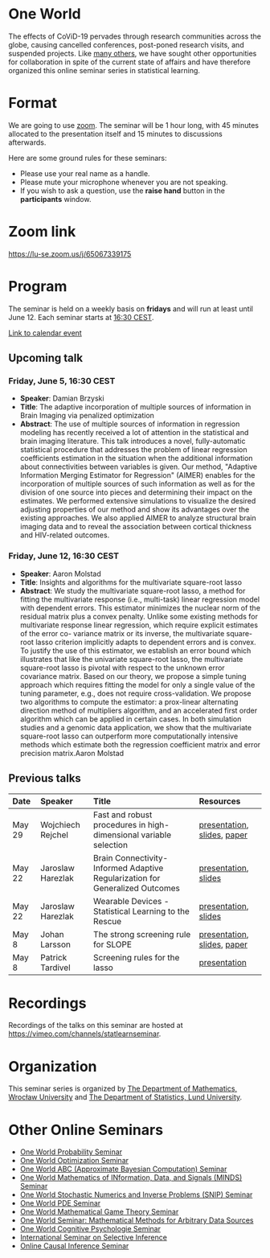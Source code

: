 <script type="text/x-mathjax-config">
  MathJax.Hub.Config({
    tex2jax: {
      inlineMath: [ ['$','$'], ["\\(","\\)"] ],
      processEscapes: true
    }
  });
</script>
<script
  type="text/javascript"
  charset="utf-8"
  src="https://cdn.mathjax.org/mathjax/latest/MathJax.js?config=TeX-AMS-MML_HTMLorMML"
>
</script>
<script
  type="text/javascript"
  charset="utf-8"
  src="https://vincenttam.github.io/javascripts/MathJaxLocal.js"
>
</script>

# One World

The effects of CoViD-19 pervades through research communities across the globe,
causing cancelled conferences, post-poned research visits, and suspended
projects. Like [many others](#other-one-world-seminars), we have sought 
other opportunities for collaboration in spite of the current state of
affairs and have therefore organized this online seminar 
series in statistical learning.

# Format

We are going to use [zoom](https://zoom.us/). The seminar will be 1 hour
long, with 45 minutes allocated to the presentation itself and 15 minutes to
discussions afterwards. 

Here are some ground rules for these seminars:

- Please use your real name as a handle.
- Please mute your microphone whenever you are not speaking.
- If you wish to ask a question, use the **raise hand** button in the
  **participants** window.

# Zoom link

<https://lu-se.zoom.us/j/65067339175>

# Program

The seminar is held on a weekly basis on **fridays** and will run
at least until June 12. Each seminar starts at
[16:30 CEST](https://www.thetimezoneconverter.com/?t=16%3A30%20pm&tz=Warsaw&).

[Link to calendar event](https://lu-se.zoom.us/meeting/u5Etce6rrTIrHdGmDxIUKT33_HsILcrt6Tui/ics?icsToken=98tyKu-trj0tGdecsR6CR_MMAo_oKOnztlhcgqd6kTv9KhV4VlClCcpRG558AsyG)

## Upcoming talk

### Friday, June 5, 16:30 CEST

- **Speaker**: Damian Brzyski
- **Title**: The adaptive incorporation of multiple sources of information in 
  Brain Imaging via penalized optimization
- **Abstract**: The use of multiple sources of information in regression 
  modeling has recently received a lot of attention in the statistical and brain
  imaging literature. This talk introduces a novel, fully-automatic statistical
  procedure that addresses the problem of linear regression coefficients 
  estimation in the situation when the additional information about 
  connectivities between variables is given. Our method, "Adaptive Information 
  Merging Estimator for Regression" (AIMER) enables for the incorporation of 
  multiple sources of such information as well as for the division of one 
  source into pieces and determining their impact on the estimates. We 
  performed extensive simulations to visualize the desired adjusting 
  properties of our method and show its advantages over the existing 
  approaches. We also applied AIMER to analyze structural brain imaging data 
  and to reveal the association between cortical thickness and HIV-related 
  outcomes.

### Friday, June 12, 16:30 CEST

- **Speaker**: Aaron Molstad
- **Title**: Insights and algorithms for the multivariate square-root lasso
- **Abstract**: We study the multivariate square-root lasso, a method for 
  fitting the multivariate response (i.e., multi-task) linear regression 
  model with dependent errors. This estimator minimizes the nuclear norm of the 
  residual matrix plus a convex penalty. Unlike some existing methods for 
  multivariate response linear regression, which require explicit estimates of
  the error co- variance matrix or its inverse, the multivariate square-root 
  lasso criterion implicitly adapts to dependent errors and is convex. To
  justify the use of this estimator, we establish an error bound which 
  illustrates that like the univariate square-root lasso, the multivariate
  square-root lasso is pivotal with respect to the unknown error covariance
  matrix. Based on our theory, we propose a simple tuning approach which 
  requires fitting the model for only a single value of the tuning parameter,
  e.g., does not require cross-validation. We propose two algorithms to compute
  the estimator: a prox-linear alternating direction method of multipliers 
  algorithm, and an accelerated first order algorithm which can be applied in
  certain cases. In both simulation studies and a genomic data application, we 
  show that the multivariate square-root lasso can outperform more 
  computationally intensive methods which estimate both the regression 
  coefficient matrix and error precision matrix.Aaron Molstad

## Previous talks

| Date   | Speaker           | Title                                                                        | Resources                                                                                                                       |
| :----- | :---------------- | :--------------------------------------------------------------------------- | :------------------------------------------------------------------------------------------------------------------------------ |
| May 29 | Wojchiech Rejchel | Fast and robust procedures in high-dimensional variable selection            | [presentation](https://vimeo.com/424316618), [slides](slides/200529-rejchel.pdf), [paper](https://arxiv.org/abs/1905.05876)      |
| May 22 | Jaroslaw Harezlak | Brain Connectivity-Informed Adaptive Regularization for Generalized Outcomes | [presentation](https://vimeo.com/421641945), [slides](slides/200522-harezlak-brainimaging.pdf)                                  |
| May 22 | Jaroslaw Harezlak | Wearable Devices - Statistical Learning to the Rescue                        | [presentation](https://vimeo.com/421640615), [slides](slides/200522-harezlak-accelerometry.pdf)                                 |
| May 8  | Johan Larsson     | The strong screening rule for SLOPE                                          | [presentation](https://vimeo.com/416633997), [slides](slides/200508-johanlarsson.pdf), [paper](http://arxiv.org/abs/2005.03730) |
| May 8  | Patrick Tardivel  | Screening rules for the lasso                                                | [presentation](https://vimeo.com/416630058)                                                                                     |

# Recordings

Recordings of the talks on this seminar are hosted at
<https://vimeo.com/channels/statlearnseminar>.

# Organization

This seminar series is organized by 
[The Department of Mathematics, Wrocław University](https://www.math.uni.wroc.pl) and 
[The Department of Statistics, Lund University](https://stat.lu.se).

# Other Online Seminars

- [One World Probability Seminar](https://www.wim.uni-mannheim.de/doering/one-world/)
- [One World Optimization Seminar](https://owos.univie.ac.at/)
- [One World ABC (Approximate Bayesian Computation) Seminar](https://warwick.ac.uk/fac/sci/statistics/news/upcoming-seminars/abcworldseminar)
- [One World Mathematics of INformation, Data, and Signals (MINDS) Seminar](https://sites.google.com/view/minds-seminar/home)
- [One World Stochastic Numerics and Inverse Problems (SNIP) Seminar](https://www.icms.org.uk/V_SNIPS.php)
- [One World PDE Seminar](https://people.bath.ac.uk/mw2319/owpde/)
- [One World Mathematical Game Theory Seminar](https://gametheorynetwork.com/one-world-game-theory-seminar/)
- [One World Seminar: Mathematical Methods for Arbitrary Data Sources](http://www.nonlocal-methods.eu/oneworld/)
- [One World Cognitive Psychologie Seminar](https://www.sowi.uni-mannheim.de/en/erdfelder/research/one-world-cps/)
- [International Seminar on Selective Inference](https://www.selectiveinferenceseminar.com)
- [Online Causal Inference Seminar](https://sites.google.com/view/ocis/home)

